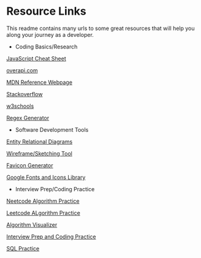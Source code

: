 # Resource Links

This readme contains many urls to some great resources that will help you along your journey as a developer.

- Coding Basics/Research

[JavaScript Cheat Sheet](https://websitesetup.org/wp-content/uploads/2020/09/Javascript-Cheat-Sheet.pdf)

[overapi.com](https://overapi.com/)

[MDN Reference Webpage](https://developer.mozilla.org/en-US/docs/Web#web_technology_references)

[Stackoverflow](https://stackoverflow.com/)

[w3schools](https://www.w3schools.com/)

[Regex Generator](https://regexr.com/)

- Software Development Tools

[Entity Relational Diagrams](https://app.diagrams.net/)

[Wireframe/Sketching Tool](https://excalidraw.com/)

[Favicon Generator](https://favicon.io/favicon-converter/)

[Google Fonts and Icons Library](https://fonts.google.com/?icon.style=Two+tone&icon.set=Material+Icons)

- Interview Prep/Coding Practice

[Neetcode Algorithm Practice](https://neetcode.io/)

[Leetcode ALgorithm Practice](https://leetcode.com/)

[Algorithm Visualizer](https://algorithm-visualizer.org/)

[Interview Prep and Coding Practice](https://www.hackerrank.com/)

[SQL Practice](https://www.sql-practice.com/)
